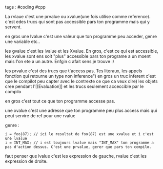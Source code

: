 
tags : #coding #cpp 

La rvlaue c'est une prvalue ou xvalue(une fois utilise comme reference). c'est edes trucs qui sont pas accessible pars ton programme mais qui y servent.

en gros une lvalue c'est une valeur que ton programme peu acceder, genre une variable etc..

les gvalue c'est les lvalue et les Xvalue. En gros, c'est ce qui est accessible, les xvalue sont ens soit "plus" accessible pars ton programe a un moent mais l'on ete a un autre. Enfgin c afait sens je trouve :/

les prvalue c'est des trucs que t'access pas. Tes literaux, les appels fonction qui retourne un type non inference"( en  gros un truc inferent c'est que le compilot peu capter avec le contrexte ce que ca veux dire) 
les objets cree pendant l'[[Evaluation]]  et les trucs seulement acceccible par le compilo

en gros c'est tout ce que ton programme accesse pas.

une xvalue c'est une adresse que ton programme peu plus access mais qui peut servire de ref pour une rvalue

genre : 
```
i = foo(87); // ici le resultat de foo(87) est une xvalue et i c'est une lvalue
i = INT_MAX; // i est toujours lvalue mais "INT_MAX" ton programme a pas d'action dessus. C'est une prvalue, gerer que pars ton compilo.
```

faut penser que lvalue c'est les expression de gauche, rvalue c'est les expression de droite.

